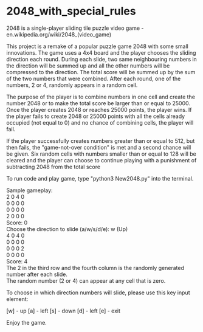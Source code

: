 # 2048_with_special_rules

2048 is a single-player sliding tile puzzle video game  - en.wikipedia.org/wiki/2048_(video_game)

This project is a remake of a popular puzzle game 2048 with some small innovations. 
The game uses a 4x4 board and the player chooses the sliding direction each round.
During each slide, two same neighbouring numbers in the direction will be summed up and all the other numbers will be compressed to the direction.
The total score will be summed up by the sum of the two numbers that were combined.
After each round, one of the numbers, 2 or 4, randomly appears in a random cell.

The purpose of the player is to combine numbers in one cell and create the number 2048 or to make the total score be larger than or equal to 25000.
Once the player creates 2048 or reaches 25000 points, the player wins.
If the player fails to create 2048 or 25000 points with all the cells already occupied (not equal to 0) and no chance of combining cells, the player will fail.

If the player successfully creates numbers greater than or equal to 512, but then fails, the "game-not-over condition" is met and a second chance will be given.
Six random cells with numbers smaller than or equal to 128 will be cleared and the player can choose to continue playing with a punishment of subtracting 2048 from the total score

To run code and play game, type "python3 New2048.py" into the terminal.

Sample gameplay:<br>
    2     0     4     0<br>
    0     0     0     0<br>
    0     0     0     0<br>
    2     0     0     0<br>
Score: 0<br>
Choose the direction to slide (a/w/s/d/e): w (Up)<br>
    4     0     4     0<br>
    0     0     0     0<br>
    0     0     0     2<br>
    0     0     0     0<br>
Score: 4<br>
The 2 in the third row and the fourth column is the randomly generated number after each slide. <br>
The random number (2 or 4) can appear at any cell that is zero.<br>

To choose in which direction numbers will slide, please use this key input element:

[w] - up
[a] - left 
[s] - down
[d] - left
[e] - exit

Enjoy the game.
